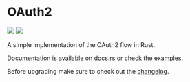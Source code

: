 # OAuth2

<a href="https://crates.io/crates/oauth2"><img src="https://img.shields.io/crates/v/oauth2.svg"></a>
<a href="https://travis-ci.org/alexcrichton/oauth2-rs"><img src="https://travis-ci.org/alexcrichton/oauth2-rs.svg?branch=master"></a>

A simple implementation of the OAuth2 flow in Rust.

Documentation is available on [docs.rs](https://docs.rs/crate/oauth2) or check the [examples](https://github.com/alexcrichton/oauth2-rs/tree/master/examples).

Before upgrading make sure to check out the [changelog](https://github.com/alexcrichton/oauth2-rs/releases).
